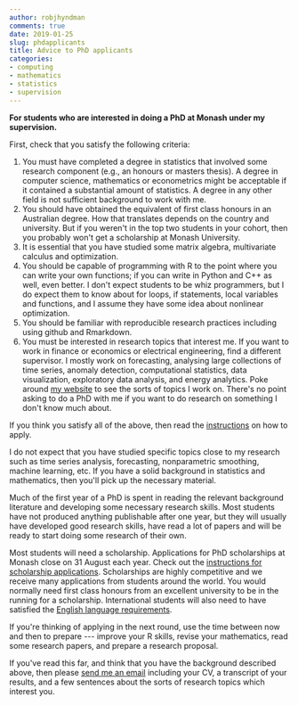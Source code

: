 ```yaml
---
author: robjhyndman
comments: true
date: 2019-01-25
slug: phdapplicants
title: Advice to PhD applicants
categories:
- computing
- mathematics
- statistics
- supervision
---
```


**For students who are interested in doing a PhD at Monash under my supervision.**

First, check that you satisfy the following criteria:

  1. You must have completed a degree in statistics that involved some research component (e.g., an honours or masters thesis). A degree in computer science, mathematics or econometrics might be acceptable if it contained a substantial amount of statistics. A degree in any other field is not sufficient background to work with me.
  2. You should have obtained the equivalent of first class honours in an Australian degree. How that translates depends on the country and university. But if you weren't in the top two students in your cohort, then you probably won't get a scholarship at Monash University.
  1. It is essential that you have studied some matrix algebra, multivariate calculus and optimization.
  1. You should be capable of programming with R to the point where you can write your own functions; if you can write in Python and C++ as well, even better. I don't expect students to be whiz programmers, but I do expect them to know about for loops, if statements, local variables and functions, and I assume they have some idea about nonlinear optimization.
  1. You should be familiar with reproducible research practices including using github and Rmarkdown.
  1. You must be interested in research topics that interest me. If you want to work in finance or economics or electrical engineering, find a different supervisor. I mostly work on forecasting, analysing large collections of time series, anomaly detection, computational statistics, data visualization, exploratory data analysis, and energy analytics. Poke around [my website](/) to see the sorts of topics I work on. There's no point asking to do a PhD with me if you want to do research on something I don't know much about.

If you think you satisfy all of the above, then read the [instructions](http://www.monash.edu/business/future-students/research-degrees/how-to-apply) on how to apply.

I do not expect that you have studied specific topics close to my research such as time series analysis, forecasting, nonparametric smoothing, machine learning, etc. If you have a solid background in statistics and mathematics, then you'll pick up the necessary material.

Much of the first year of a PhD is spent in reading the relevant background literature and developing some necessary research skills. Most students have not produced anything publishable after one year, but they will usually have developed good research skills, have read a lot of papers and will be ready to start doing some research of their own.

Most students will need a scholarship. Applications for PhD scholarships at Monash close on 31&nbsp;August each year. Check out the [instructions for scholarship applications](http://www.monash.edu.au/migr/apply/application/guide/). Scholarships are highly competitive and we receive many applications from students around the world. You would normally need first class honours from an excellent university to be in the running for a scholarship. International students will also need to have satisfied the [English language requirements](http://www.monash.edu.au/migr/research-degrees/handbook/chapter-two/2-2.html).

If you're thinking of applying in the next round, use the time between now and then to prepare --- improve your R skills, revise your mathematics, read some research papers, and prepare a research proposal.

If you've read this far, and think that you have the background described above, then please [send me an email](mailto:Rob.Hyndman@monash.edu) including your CV, a transcript of your results, and a few sentences about the sorts of research topics which interest you.
